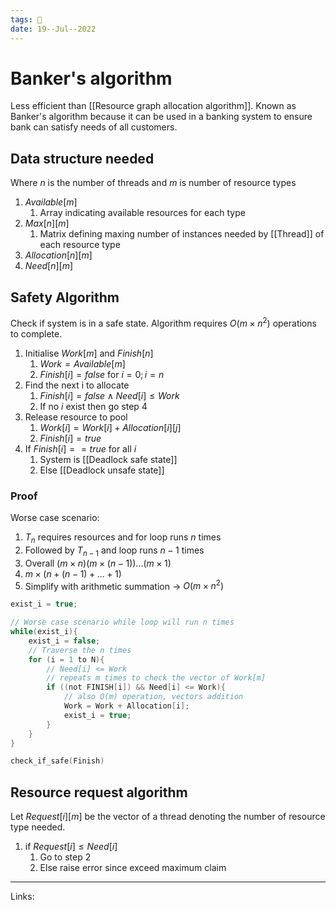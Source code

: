 ```yaml
---
tags: 🌱
date: 19--Jul--2022
---
```


# Banker's algorithm

Less efficient than [[Resource graph allocation algorithm]]. Known as Banker's algorithm because it can be used in a banking system to ensure bank can satisfy needs of all customers.

## Data structure needed

Where $n$ is the number of threads and $m$ is number of resource types

1. $Available[m]$
    1. Array indicating available resources for each type
2. $Max[n][m]$
    1. Matrix defining maxing number of instances needed by [[Thread]] of each resource type
3. $Allocation[n][m]$
4. $Need[n][m]$

## Safety Algorithm

Check if system is in a safe state. Algorithm requires $O(m \times n^2)$ operations to complete.

1. Initialise $Work[m]$ and $Finish[n]$
    1. $Work = Available[m]$
    2. $Finish[i] = false$ for $i=0;i=n$
2. Find the next i to allocate
    1. $Finish[i] = false \land Need[i] \le Work$
    2. If no $i$ exist then go step 4
3. Release resource to pool
    1. $Work[i] = Work[i] + Allocation[i][j]$
    2. $Finish[i] = true$
4. If $Finish[i]==true$ for all $i$
    1. System is [[Deadlock safe state]]
    2. Else [[Deadlock unsafe state]]

### Proof

Worse case scenario:
1. $T_n$ requires resources and for loop runs $n$ times
2. Followed by $T_{n-1}$ and loop runs $n-1$ times
3. Overall $(m\times n)(m\times (n-1))...(m \times 1)$
4. $m \times (n+(n-1)+...+1)$
5. Simplify with arithmetic summation -> $O(m \times n^2)$

```C
exist_i = true;

// Worse case scenario while loop will run n times
while(exist_i){
    exist_i = false;
    // Traverse the n times
    for (i = 1 to N){ 
        // Need[i] <= Work
        // repeats m times to check the vector of Work[m]
        if ((not FINISH[i]) && Need[i] <= Work){
            // also O(m) operation, vectors addition
            Work = Work + Allocation[i];
            exist_i = true;
        } 
    }
}

check_if_safe(Finish)
```

## Resource request algorithm

Let $Request[i][m]$ be the vector of a thread denoting the number of resource type needed.

1. if $Request[i] \le Need[i]$
    1. Go to step 2
    2. Else raise error since exceed maximum claim

---
Links: 